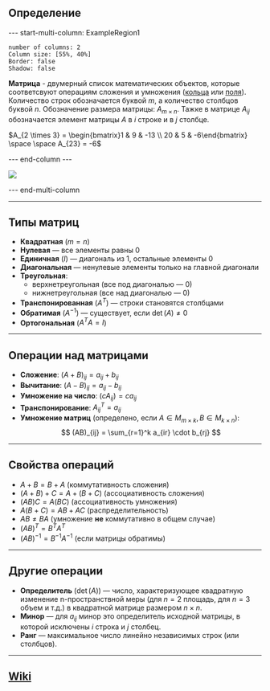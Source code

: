 ## Определение
--- start-multi-column: ExampleRegion1  
```column-settings  
number of columns: 2
Column size: [55%, 40%]  
Border: false
Shadow: false
```

**Матрица** - двумерный список математических объектов, которые соответсвуют операциям сложения и умножения ([кольца](Кольцо) или [поля](Поле)). Количество строк обозначается буквой $m$, а количество столбцов буквой $n$. Обозначение размера матрицы: $A_{m \times n}$. Тажке в матрице $A_{ij}$ обозначается элемент матрицы $A$ в $i$ строке и в $j$ столбце.

$A_{2 \times 3} = \begin{bmatrix}1 & 9 & -13 \\ 20 & 5 & -6\end{bmatrix} \space \space A_{23} = -6$

--- end-column ---

![](matrix_transformations.gif)

--- end-multi-column

---
## Типы матриц
- **Квадратная** ($m = n$)  
- **Нулевая** — все элементы равны $0$  
- **Единичная** ($I$) — диагональ из $1$, остальные элементы $0$  
- **Диагональная** — ненулевые элементы только на главной диагонали  
- **Треугольная**:
  - верхнетреугольная (все под диагональю — $0$) 
  - нижнетреугольная (все над диагональю — $0$) 
- **Транспонированная** ($A^T$) — строки становятся столбцами
- **Обратимая** ($A^{-1}$) — существует, если $\det(A) \neq 0$  
- **Ортогональная** ($A^T A = I$)

---
## Операции над матрицами
- **Сложение**: $(A + B)_{ij} = a_{ij} + b_{ij}$
- **Вычитание**: $(A - B)_{ij} = a_{ij} - b_{ij}$
- **Умножение на число**: $\left(cA_{ij}\right) = ca_{ij}$
- **Транспонирование**: $A^T_{ij} = a_{ij}$
- **Умножение матриц** (определено, если $A \in M_{m \times k}, B \in M_{k \times n}$):
  $$
  (AB)_{ij} = \sum_{r=1}^k a_{ir} \cdot b_{rj}
  $$

---
## Свойства операций
- $A + B = B + A$ (коммутативность сложения)  
- $(A + B) + C = A + (B + C)$ (ассоциативность сложения)  
- $(AB)C = A(BC)$ (ассоциативность умножения)  
- $A(B + C) = AB + AC$ (распределительность)  
- $AB \neq BA$ (умножение **не** коммутативно в общем случае)  
- $(AB)^T = B^T A^T$  
- $(AB)^{-1} = B^{-1} A^{-1}$ (если матрицы обратимы)  

---
## Другие операции
- **Определитель** ($\det(A)$) — число, характеризующее квадратную изменение n-пространствной меры (для $n=2$ площадь, для $n=3$ объем и т.д.) в квадратной матрице размером $n \times n$.
- **Минор** — для $a_{ij}$ минор это определитель исходной матрицы, в которой исключены $i$ строка и $j$ столбец.
- **Ранг** — максимальное число линейно независимых строк (или столбцов).

---
## [Wiki](https://en.wikipedia.org/wiki/Matrix_(mathematics))